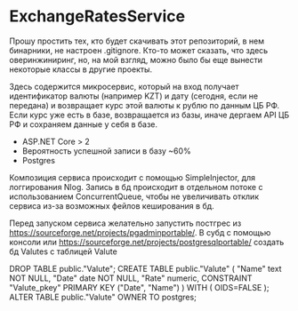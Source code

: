 # ExchangeRatesService

Прошу простить тех, кто будет скачивать этот репозиторий, в нем бинарники, не настроен .gitignore.
Кто-то может сказать, что здесь оверинжиниринг, но, на мой взгляд, можно было бы еще вынести некоторые классы в другие проекты.

Здесь содержится микросервис, который на вход получает идентификатор валюты (например KZT) и дату (сегодня, если не передана) и возвращает курс этой валюты к рублю по данным ЦБ РФ. Если курс уже есть в базе, возвращается из базы, иначе дергаем API ЦБ РФ и сохраняем данные у себя в базе.
- ASP.NET Core > 2
- Вероятность успешной записи в базу ~60%
- Postgres

Композиция сервиса происходит с помощью SimpleInjector, для логгирования Nlog. 
Запись в бд происходит в отдельном потоке с использованием ConcurrentQueue, чтобы не увеличивать отклик сервиса из-за возможных фейлов кеширования в бд.

Перед запуском сервиса желательно запустить постгрес из https://sourceforge.net/projects/pgadminportable/.
В субд с помощью консоли или https://sourceforge.net/projects/postgresqlportable/ создать бд Valutes с таблицей Valute

DROP TABLE public."Valute";
CREATE TABLE public."Valute"
(
  "Name" text NOT NULL,
  "Date" date NOT NULL,
  "Rate" numeric,
  CONSTRAINT "Valute_pkey" PRIMARY KEY ("Date", "Name")
)
WITH (
  OIDS=FALSE
);
ALTER TABLE public."Valute"
  OWNER TO postgres;
